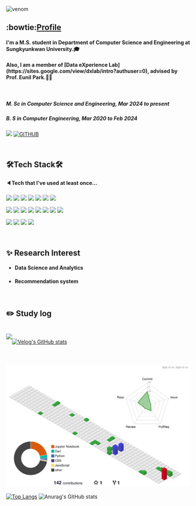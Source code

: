 ![venom](https://capsule-render.vercel.app/api?type=venom&height=200&text=Yugyeong-Ji's%20Github&fontSize=70&color=0:8871e5,100:b678c4&stroke=b678c4)


## :bowtie:[Profile](https://sites.google.com/g.skku.edu/yugyeongji/%ED%99%88)

<h4>I'm a M.S. student in Department of  Computer Science and Engineering at Sungkyunkwan University.🎓</h4>

<h4>Also, I am a member of [Data eXperience Lab](https://sites.google.com/view/dxlab/intro?authuser=0), advised by Prof. Eunil Park.👩‍💻</h4>

<br>

<h5>M. Sc in Computer Science and Engineering, Mar 2024 to present</h5>

<h5>B. S in Computer Engineering, Mar 2020 to Feb 2024</h5>


![](https://img.shields.io/github/followers/Yugyeong-Ji?style=social)
[![GITHUB](https://hits.seeyoufarm.com/api/count/incr/badge.svg?url=https%3A%2F%2Fgithub.com%2Fjiholee0&count_bg=%23F29494&title_bg=%232F2E2E&icon=github.svg&icon_color=%#ffc27b&title=GITHUB&edge_flat=false)](https://github.com/Yugyeong-Ji)


<br/>

## 🛠️Tech Stack🛠️
<h4>🔈Tech that I've used at least once...</h4>

<img src="https://img.shields.io/badge/C-A8B9CC?style=flat&logo=c&logoColor=white"/> <img src="https://img.shields.io/badge/Python-3776AB?style=flat&logo=python&logoColor=white"/> <img src="https://img.shields.io/badge/JAVA-007396?style=flat&logo=java&logoColor=white"> <img src="https://img.shields.io/badge/Spring-6DB33F?style=flat&logo=Spring&logoColor=white"> <img src="https://img.shields.io/badge/Spring Boot-6DB33F?style=flat&logo=Springboot&logoColor=white"> <img src="https://img.shields.io/badge/Dart-0175C2?style=flat&logo=dart&logoColor=white"/> <img src="https://img.shields.io/badge/Flutter-02569B?style=flat&logo=flutter&logoColor=white"/> 


<img src="https://img.shields.io/badge/React.js-61DAFB?style=flat&logo=react&logoColor=black"/> <img src="https://img.shields.io/badge/vue.js-4FC08D?style=flat&logo=vue.js&logoColor=white"> <img src="https://img.shields.io/badge/JavaScript-F7DF1E?style=flat&logo=javascript&logoColor=black"/> <img src="https://img.shields.io/badge/HTML-E34F26?style=flat&logo=html5&logoColor=white"/> <img src="https://img.shields.io/badge/CSS-1572B6?style=flat&logo=css3&logoColor=white"/> <img src="https://img.shields.io/badge/MariaDB-1F305F?style=flat&logo=mariadbfoundation&logoColor=white"/> <img src="https://img.shields.io/badge/MySQL-4479A1?style=flat&logo=mysql&logoColor=white"/>
<img src="https://img.shields.io/badge/Firebase-FFCA28?style=flat-square&logo=firebase&logoColor=white"/>

<img src="https://img.shields.io/badge/Git-F05032?style=flat&logo=git&logoColor=white"/> <img src="https://img.shields.io/badge/GitHub-181717?style=flat&logo=github&logoColor=white"/> <img src="https://img.shields.io/badge/Google Colab-F9AB00?style=flat&logo=googlecolab&logoColor=white"/> <img src="https://img.shields.io/badge/Anaconda-44A833?style=flat&logo=anaconda&logoColor=white"/>

 <br/>

## :sparkles: Research Interest

- <h4>Data Science and Analytics</h4>
- <h4>Recommendation system</h4>

 <br/>
 
## :pencil2: Study log

   <br/>
<div style="display:flex; flex-direction:row;">
    <a href="https://velog.io/@yugyeong_929">
        <img src="https://img.shields.io/badge/Velog-20c997?style=for-the-badge&logo=Vimeo&logoColor=white"> 
    </a>
    
 [![Velog's GitHub stats](https://velog-readme-stats.vercel.app/api?name=yugyeong_929)](https://velog-readme-stats.vercel.app/api/redirect?name=yugyeong_929)

</div>


#

![](./profile-3d-contrib/profile-gitblock.svg)

<span display: inline-block>

[![Top Langs](https://github-readme-stats.vercel.app/api/top-langs/?username=Yugyeong-Ji&layout=compact)](https://github.com/anuraghazra/github-readme-stats) ![Anurag's GitHub stats](https://github-readme-stats.vercel.app/api?username=Yugyeong-Ji&show_icons=true&theme=flag-india)
</span>
<!--
**Yugyeong-Ji/Yugyeong-Ji** is a ✨ _special_ ✨ repository because its `README.md` (this file) appears on your GitHub profile.

Here are some ideas to get you started:

- 🔭 I’m currently working on ...
- 🌱 I’m currently learning ...
- 👯 I’m looking to collaborate on ...
- 🤔 I’m looking for help with ...
- 💬 Ask me about ...
- 📫 How to reach me: ...
- 😄 Pronouns: ...
- ⚡ Fun fact: ...
-->

